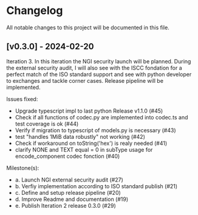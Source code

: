# Changelog

All notable changes to this project will be documented in this file.

## [v0.3.0] - 2024-02-20

Iteration 3.
In this iteration the NGI security launch will be planned. During the external security audit, I will also see with the ISCC fondation for a perfect match of the ISO standard support and see with python developer to exchanges and tackle corner cases. Release pipeline will be implemented.

Issues fixed: 
- Upgrade typescript impl to last python Release v1.1.0 (#45)
- Check if all functions of codec.py are implemented into codec.ts and test coverage is ok (#44)
- Verify if migration to typescript of models.py is necessary (#43)
- test "handles 1MiB data robustly" not working (#42)
- Check if workaround on toString('hex') is realy needed (#41)
- clarify NONE and TEXT equal = 0 in subType usage for encode_component codec fonction (#40)

Milestone(s):
- a. Launch NGI external security audit (#27)
- b. Verfiy implementation according to ISO standard publish (#21)
- c. Define and setup release pipeline (#20)
- d. Improve Readme and documentation (#19)
- e. Publish Iteration 2 release 0.3.0 (#29)





